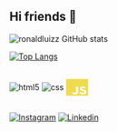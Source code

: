 ## Hi friends 👋

![ronaldluizz GitHub stats](https://github-readme-stats.vercel.app/api?username=ronaldluizz&show_icons=true&theme=dark)

[![Top Langs](https://github-readme-stats.vercel.app/api/top-langs/?username=ronaldluizz&layout=compact&langs_count=6&theme=dark)](https://github.com/ronaldluizz/github-readme-stats)


<div style="display: inline_block"><br/>
  <img align="center" alt="html5" height="30" width="40" src="https://cdn.jsdelivr.net/gh/devicons/devicon/icons/html5/html5-original.svg"/> 
  <img align="center" alt="css" height="30" width="40" src="https://cdn.jsdelivr.net/gh/devicons/devicon/icons/css3/css3-original.svg"/> 
  <img align="center" alt="js" height="30" width="40" src="https://raw.githubusercontent.com/devicons/devicon/master/icons/javascript/javascript-plain.svg"/> 
</div>

##
[![Instagram](https://img.shields.io/badge/Instagram-E4405F?style=for-the-badge&logo=instagram&logoColor=white)](https://instagram.com/ronaldluiiz.4)
[![Linkedin](https://img.shields.io/badge/LinkedIn-0077B5?style=for-the-badge&logo=linkedin&logoColor=white)](https://www.linkedin.com/in/ronald-casimiro/)
